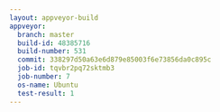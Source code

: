 ```yaml
---
layout: appveyor-build
appveyor:
  branch: master
  build-id: 48385716
  build-number: 531
  commit: 338297d50a63e6d879e85003f6e73856da0c895c
  job-id: tqvbr2pq72sktmb3
  job-number: 7
  os-name: Ubuntu
  test-result: 1
---
```

